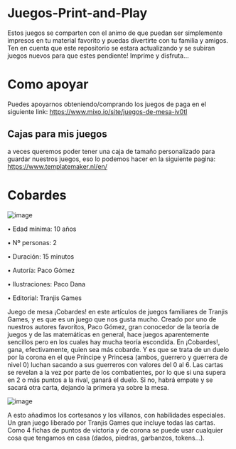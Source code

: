 # Juegos-Print-and-Play

Estos juegos se comparten con el animo de que puedan ser simplemente impresos en tu material favorito y puedas divertirte con tu familia y amigos. Ten en cuenta que este repositorio se estara actualizando y se subiran juegos nuevos para que estes pendiente! Imprime y disfruta...

# Como apoyar

Puedes apoyarnos obteniendo/comprando los juegos de paga en el siguiente link: https://www.mixo.io/site/juegos-de-mesa-iv0tl

## Cajas para mis juegos

a veces queremos poder tener una caja de tamaño personalizado para guardar nuestros juegos, eso lo podemos hacer en la siguiente pagina: https://www.templatemaker.nl/en/ 

# Cobardes

![image](https://github.com/Botache500/Juegos-Print-and-Play/assets/171523160/a2de9dec-1e04-4de9-8807-7c9e39ee4cf8)

•	Edad mínima: 10 años

•	Nº personas: 2

•	Duración: 15 minutos

•	Autoría: Paco Gómez

•	Ilustraciones: Paco Dana

•	Editorial: Tranjis Games

Juego de mesa ¡Cobardes! en este artículos de juegos familiares de Tranjis Games, y es que es un juego que nos gusta mucho. Creado por uno de nuestros autores favoritos, Paco Gómez, gran conocedor de la teoría de juegos y de las matemáticas en general, hace juegos aparentemente sencillos pero en los cuales hay mucha teoría escondida.
En ¡Cobardes!, gana, efectivamente, quien sea más cobarde. Y es que se trata de un duelo por la corona en el que Príncipe y Princesa (ambos, guerrero y guerrera de nivel 0) luchan sacando a sus guerreros con valores del 0 al 6. Las cartas se revelan a la vez por parte de los combatientes, por lo que si una supera en 2 o más puntos a la rival, ganará el duelo. Si no, habrá empate y se sacará otra carta, dejando la primera ya sobre la mesa.

![image](https://github.com/Botache500/Juegos-Print-and-Play/assets/171523160/f8b8cbf7-0018-419a-afcf-32e4fbb3a437)

A esto añadimos los cortesanos y los villanos, con habilidades especiales. Un gran juego liberado por Tranjis Games que incluye todas las cartas. Como 4 fichas de puntos de victoria y de corona se puede usar cualquier cosa que tengamos en casa (dados, piedras, garbanzos, tokens…).
